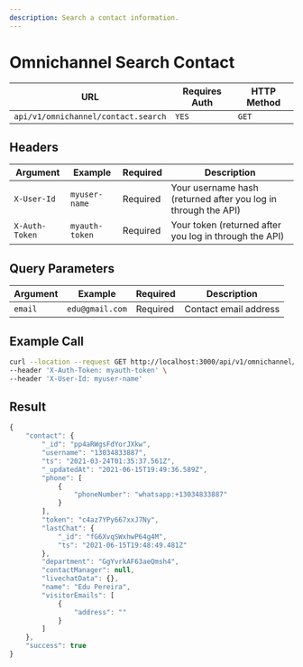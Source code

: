 ```yaml
---
description: Search a contact information.
---
```


# Omnichannel Search Contact

| URL                                 | Requires Auth | HTTP Method |
| ----------------------------------- | ------------- | ----------- |
| `api/v1/omnichannel/contact.search` | `YES`         | `GET`       |

## Headers

| Argument       | Example        | Required | Description                                                    |
| -------------- | -------------- | -------- | -------------------------------------------------------------- |
| `X-User-Id`    | `myuser-name`  | Required | Your username hash (returned after you log in through the API) |
| `X-Auth-Token` | `myauth-token` | Required | Your token (returned after you log in through the API)         |

## Query Parameters

| Argument | Example         | Required | Description           |
| -------- | --------------- | -------- | --------------------- |
| `email`  | `edu@gmail.com` | Required | Contact email address |

## Example Call

```bash
curl --location --request GET http://localhost:3000/api/v1/omnichannel/contact?contactId=mAm5YZHwHMrNj8fhu \
--header 'X-Auth-Token: myauth-token' \
--header 'X-User-Id: myuser-name'
```

## Result

```javascript
{
    "contact": {
        "_id": "pp4aRWgsFdYorJXkw",
        "username": "13034833887",
        "ts": "2021-03-24T01:35:37.561Z",
        "_updatedAt": "2021-06-15T19:49:36.589Z",
        "phone": [
            {
                "phoneNumber": "whatsapp:+13034833887"
            }
        ],
        "token": "c4az7YPy667xxJ7Ny",
        "lastChat": {
            "_id": "fG6XvqSWxhwP64g4M",
            "ts": "2021-06-15T19:48:49.481Z"
        },
        "department": "GgYvrkAF63aeQmsh4",
        "contactManager": null,
        "livechatData": {},
        "name": "Edu Pereira",
        "visitorEmails": [
            {
                "address": ""
            }
        ]
    },
    "success": true
}
```
